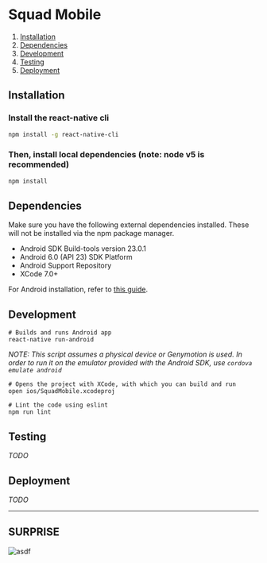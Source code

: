 # Squad Mobile

1. [Installation](#installation)
2. [Dependencies](#dependencies)
3. [Development](#development)
4. [Testing](#testing)
5. [Deployment](#deployment)


## Installation

### Install the react-native cli
```sh
npm install -g react-native-cli
```

### Then, install local dependencies (note: node v5 is recommended)
```sh
npm install
```

## Dependencies

Make sure you have the following external dependencies installed. These will not be installed via the npm package manager.

- Android SDK Build-tools version 23.0.1
- Android 6.0 (API 23) SDK Platform
- Android Support Repository
- XCode 7.0+

For Android installation, refer to [this guide](https://facebook.github.io/react-native/docs/android-setup.html).

## Development

```
# Builds and runs Android app
react-native run-android
```
_NOTE: This script assumes a physical device or Genymotion is used. In order to run it on the emulator provided with the Android SDK, use ```cordova emulate android```_

```
# Opens the project with XCode, with which you can build and run
open ios/SquadMobile.xcodeproj
```

```
# Lint the code using eslint
npm run lint
```

## Testing

*TODO*


## Deployment

*TODO*

---
## SURPRISE
![asdf](http://i.imgur.com/8R1L6HW.gif?1)
